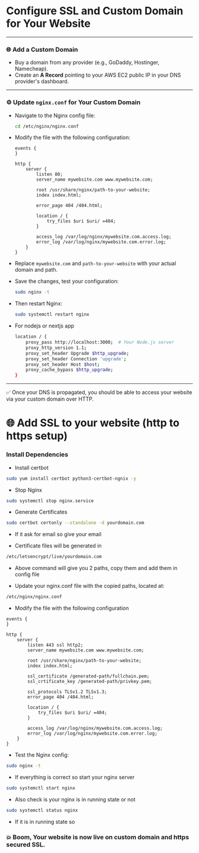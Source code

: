 # Configure SSL and Custom Domain for Your Website

---

### 🌐 Add a Custom Domain

- Buy a domain from any provider (e.g., GoDaddy, Hostinger, Namecheap).
- Create an **A Record** pointing to your AWS EC2 public IP in your DNS provider's dashboard.

---

### ⚙️ Update `nginx.conf` for Your Custom Domain

- Navigate to the Nginx config file:

  ```bash
  cd /etc/nginx/nginx.conf
  ```

- Modify the file with the following configuration:

  ```nginx
  events {
  }

  http {
      server {
          listen 80;
          server_name mywebsite.com www.mywebsite.com;

          root /usr/share/nginx/path-to-your-website;
          index index.html;

          error_page 404 /404.html;

          location / {
              try_files $uri $uri/ =404;
          }

          access_log /var/log/nginx/mywebsite.com.access.log;
          error_log /var/log/nginx/mywebsite.com.error.log;
      }
  }
  ```

- Replace `mywebsite.com` and `path-to-your-website` with your actual domain and path.

- Save the changes, test your configuration:

  ```bash
  sudo nginx -t
  ```

- Then restart Nginx:

  ```bash
  sudo systemctl restart nginx
  ```

- For nodejs or nextjs app

    ```bash
    location / {
        proxy_pass http://localhost:3000;  # Your Node.js server
        proxy_http_version 1.1;
        proxy_set_header Upgrade $http_upgrade;
        proxy_set_header Connection 'upgrade';
        proxy_set_header Host $host;
        proxy_cache_bypass $http_upgrade;
    }
    ```

---

✅ Once your DNS is propagated, you should be able to access your website via your custom domain over HTTP.


# 🌐 Add SSL to your website (http to https setup)

### Install Dependencies

- Install certbot

<!-- `sudo yum install epel-release -y` -->
```bash
sudo yum install certbot python3-certbot-ngnix -y
```

- Stop Nginx

```bash
sudo systemctl stop nginx.service
```

- Generate Certificates

```bash
sudo certbot certonly --standalone -d yourdomain.com
```

- If it ask for email so give your email

- Certificate files will be generated in

```bash
/etc/letsencrypt/live/yourdomain.com
```

- Above command will give you 2 paths, copy them and add them in config file

- Update your nginx.conf file with the copied paths, located at:

```bash
/etc/nginx/nginx.conf
```

- Modify the file with the following configuration

```nginx
events {
}

http {
    server {
        listen 443 ssl http2;
        server_name mywebsite.com www.mywebsite.com;

        root /usr/share/nginx/path-to-your-website;
        index index.html;

        ssl_certificate /generated-path/fullchain.pem;
        ssl_crtificate_key /generated-path/privkey.pem;

        ssl_protocols TLSv1.2 TLSv1.3;
        error_page 404 /404.html;

        location / {
            try_files $uri $uri/ =404;
        }

        access_log /var/log/nginx/mywebsite.com.access.log;
        error_log /var/log/nginx/mywebsite.com.error.log;
    }
}
```
- Test the Nginx config:

```bash
sudo nginx -t
```

- If everything is correct so start your nginx server

```bash
sudo systemctl start nginx
```

- Also check is your nginx is in running state or not

```bash
sudo systemctl status nginx
```

- If it is in running state so 
### 💥 Boom, Your website is now live on custom domain and https secured SSL.
